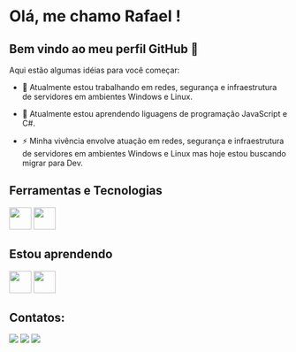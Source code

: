 # Olá, me chamo Rafael ! 
## Bem vindo ao meu perfil GitHub 👋

<!--**Perals/Perals**  é um repositório ✨ _especial_ ✨ porque seu `README.md` (este arquivo) aparece em seu perfil GitHub.-->

Aqui estão algumas idéias para você começar:

- 🔭 Atualmente estou trabalhando em redes, segurança e infraestrutura de servidores em ambientes Windows e Linux.


- 🌱 Atualmente estou aprendendo liguagens de programação JavaScript e C#.


- ⚡ Minha vivência envolve atuação em redes, segurança e infraestrutura de servidores em ambientes Windows e Linux mas hoje estou buscando migrar para Dev.


## Ferramentas e Tecnologias

<img loading="lazy" src="https://cdn.jsdelivr.net/gh/devicons/devicon/icons/git/git-original.svg" width="40" height="40"/> <img loading="lazy" src="https://cdn.jsdelivr.net/gh/devicons/devicon/icons/linux/linux-original.svg" width="40" height="40"/>

## Estou aprendendo

<img loading="lazy" src="https://cdn.jsdelivr.net/gh/devicons/devicon@latest/icons/javascript/javascript-original.svg" width="40" height="40" /> <img oading="lazy" src="https://cdn.jsdelivr.net/gh/devicons/devicon@latest/icons/csharp/csharp-original.svg" width="40" height="40" />
          

## Contatos:

<div>
<a href="https://www.instagram.com/rafa_peral/" target="_blank"><img loading="lazy" src="https://img.shields.io/badge/-Instagram-%23E4405F?style=for-the-badge&logo=instagram&logoColor=white" target="_blank"></a>
<a href = "mailto:rafaelperal.ads@gmail.com"><img loading="lazy" src="https://img.shields.io/badge/Gmail-D14836?style=for-the-badge&logo=gmail&logoColor=white" target="_blank"></a>
<a href="https://www.linkedin.com/in/rafaelperal/" target="_blank"><img loading="lazy" src="https://img.shields.io/badge/-LinkedIn-%230077B5?style=for-the-badge&logo=linkedin&logoColor=white" target="_blank"></a>   
</div>

<!--<div>
<a href="https://github.com/Perals">
<img loading="lazy" height="180em" src="https://github-readme-stats.vercel.app/api/top-langs/?Perals&layout=compact&langs_count=7&theme=dracula"/>
<img loading="lazy" height="180em" src="https://github-readme-stats.vercel.app/api?Perals&show_icons=true&theme=dracula&include_all_commits=true&count_private=true"/>
</div>
-->          
